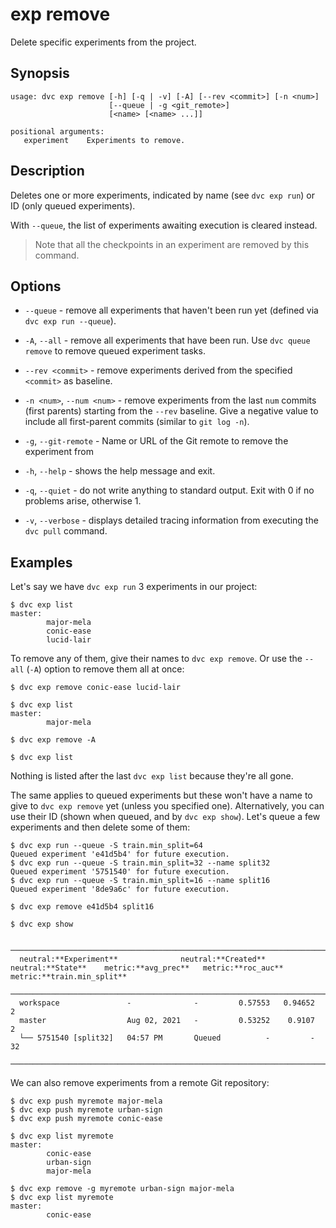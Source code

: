 # exp remove

Delete specific experiments from the <abbr>project</abbr>.

## Synopsis

```usage
usage: dvc exp remove [-h] [-q | -v] [-A] [--rev <commit>] [-n <num>]
                      [--queue | -g <git_remote>]
                      [<name> [<name> ...]]

positional arguments:
   experiment    Experiments to remove.
```

## Description

Deletes one or more experiments, indicated by name (see `dvc exp run`) or ID
(only queued experiments).

With `--queue`, the list of experiments awaiting execution is cleared instead.

> Note that all the checkpoints in an experiment are removed by this command.

## Options

- `--queue` - remove all experiments that haven't been run yet (defined via
  `dvc exp run --queue`).

- `-A`, `--all` - remove all experiments that have been run. Use
  `dvc queue remove` to remove queued experiment tasks.

- `--rev <commit>` - remove experiments derived from the specified `<commit>` as
  baseline.

- `-n <num>`, `--num <num>` - remove experiments from the last `num` commits
  (first parents) starting from the `--rev` baseline. Give a negative value to
  include all first-parent commits (similar to `git log -n`).

- `-g`, `--git-remote` - Name or URL of the Git remote to remove the experiment
  from

- `-h`, `--help` - shows the help message and exit.

- `-q`, `--quiet` - do not write anything to standard output. Exit with 0 if no
  problems arise, otherwise 1.

- `-v`, `--verbose` - displays detailed tracing information from executing the
  `dvc pull` command.

## Examples

Let's say we have `dvc exp run` 3 experiments in our project:

```cli
$ dvc exp list
master:
        major-mela
        conic-ease
        lucid-lair
```

To remove any of them, give their names to `dvc exp remove`. Or use the `--all`
(`-A`) option to remove them all at once:

```cli
$ dvc exp remove conic-ease lucid-lair

$ dvc exp list
master:
        major-mela

$ dvc exp remove -A

$ dvc exp list
```

Nothing is listed after the last `dvc exp list` because they're all gone.

The same applies to queued experiments but these won't have a name to give to
`dvc exp remove` yet (unless you specified one). Alternatively, you can use
their ID (shown when queued, and by `dvc exp show`). Let's queue a few
experiments and then delete some of them:

```cli
$ dvc exp run --queue -S train.min_split=64
Queued experiment 'e41d5b4' for future execution.
$ dvc exp run --queue -S train.min_split=32 --name split32
Queued experiment '5751540' for future execution.
$ dvc exp run --queue -S train.min_split=16 --name split16
Queued experiment '8de9a6c' for future execution.

$ dvc exp remove e41d5b4 split16

$ dvc exp show
```

```dvctable
 ──────────────────────────────────────────────────────────────────────────────────────
  neutral:**Experiment**              neutral:**Created**        neutral:**State**    metric:**avg_prec**   metric:**roc_auc**   metric:**train.min_split**
 ──────────────────────────────────────────────────────────────────────────────────────
  workspace               -              -         0.57553   0.94652   2
  master                  Aug 02, 2021   -         0.53252    0.9107   2
  └── 5751540 [split32]   04:57 PM       Queued          -         -   32
 ──────────────────────────────────────────────────────────────────────────────────────
```

We can also remove experiments from a remote Git repository:

```cli
$ dvc exp push myremote major-mela
$ dvc exp push myremote urban-sign
$ dvc exp push myremote conic-ease

$ dvc exp list myremote
master:
        conic-ease
        urban-sign
        major-mela

$ dvc exp remove -g myremote urban-sign major-mela
$ dvc exp list myremote
master:
        conic-ease
```
